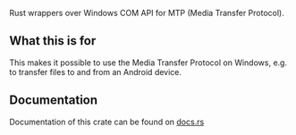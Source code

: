 Rust wrappers over Windows COM API for MTP (Media Transfer Protocol).

## What this is for

This makes it possible to use the Media Transfer Protocol on Windows, e.g. to transfer files to and from an Android device.

## Documentation

Documentation of this crate can be found on [docs.rs](https://docs.rs/wintmp)
